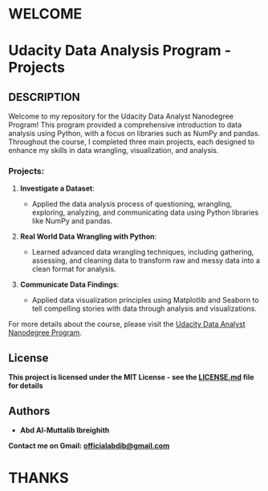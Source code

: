 # WELCOME

# Udacity Data Analysis Program - Projects

## DESCRIPTION

Welcome to my repository for the Udacity Data Analyst Nanodegree Program! This program provided a comprehensive introduction to data analysis using Python, with a focus on libraries such as NumPy and pandas. Throughout the course, I completed three main projects, each designed to enhance my skills in data wrangling, visualization, and analysis.

### Projects:

1. **Investigate a Dataset**:

   - Applied the data analysis process of questioning, wrangling, exploring, analyzing, and communicating data using Python libraries like NumPy and pandas.
2. **Real World Data Wrangling with Python**:

   - Learned advanced data wrangling techniques, including gathering, assessing, and cleaning data to transform raw and messy data into a clean format for analysis.
3. **Communicate Data Findings**:

   - Applied data visualization principles using Matplotlib and Seaborn to tell compelling stories with data through analysis and visualizations.

For more details about the course, please visit the [Udacity Data Analyst Nanodegree Program](https://learn.udacity.com/nanodegrees/nd002-palestine).

## License

**This project is licensed under the MIT License - see the [LICENSE.md](LICENSE) file for details**

## Authors

* **Abd Al-Muttalib Ibreighith**

**Contact me on Gmail: officialabdib@gmail.com**

# THANKS
